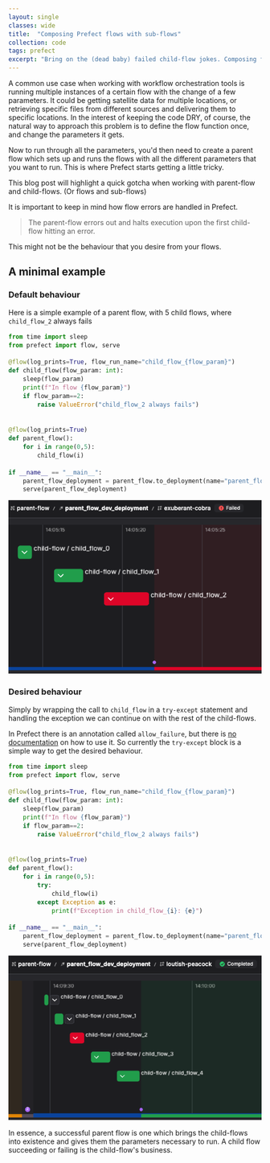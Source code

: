 ```yaml
---
layout: single
classes: wide
title:  "Composing Prefect flows with sub-flows"
collection: code
tags: prefect
excerpt: "Bring on the (dead baby) failed child-flow jokes. Composing flows inside flows"
---
```


A common use case when working with workflow orchestration tools is running multiple instances of a certain flow with the change
of a few parameters. It could be getting satellite data for multiple locations, or retrieving specific files from different 
sources and delivering them to specific locations. In the interest of keeping the code DRY, of course, the natural way to
approach this problem is to define the flow function once, and change the parameters it gets.

Now to run through all the parameters, you'd then need to create a parent flow which sets up and runs the flows with all the
different parameters that you want to run. This is where Prefect starts getting a little tricky.

This blog post will highlight a quick gotcha when working with parent-flow and child-flows. (Or flows and sub-flows)

It is important to keep in mind how flow errors are handled in Prefect.

> The parent-flow errors out and halts execution upon the first child-flow hitting an error.

This might not be the behaviour that you desire from your flows.

## A minimal example

### Default behaviour

Here is a simple example of a parent flow, with 5 child flows, where `child_flow_2` always fails

```python
from time import sleep
from prefect import flow, serve

@flow(log_prints=True, flow_run_name="child_flow_{flow_param}")
def child_flow(flow_param: int):
    sleep(flow_param)
    print(f"In flow {flow_param}")
    if flow_param==2:
        raise ValueError("child_flow_2 always fails")


@flow(log_prints=True)
def parent_flow():
    for i in range(0,5):
        child_flow(i)

if __name__ == "__main__":
    parent_flow_deployment = parent_flow.to_deployment(name="parent_flow_dev_deployment")
    serve(parent_flow_deployment)
```
![default-behaviour.png](/assets/images/code/2025-03-23-prefect-flows-subflows-default-behaviour.png)

### Desired behaviour

Simply by wrapping the call to `child_flow` in a `try-except` statement and handling the exception 
we can continue on with the rest of the child-flows.

In Prefect there is an annotation called `allow_failure`, but there is [no documentation](https://reference.prefect.io/prefect/?h=allow_failure#prefect.allow_failure) on how to use it.
So currently the `try-except` block is a simple way to get the desired behaviour.

```python
from time import sleep
from prefect import flow, serve

@flow(log_prints=True, flow_run_name="child_flow_{flow_param}")
def child_flow(flow_param: int):
    sleep(flow_param)
    print(f"In flow {flow_param}")
    if flow_param==2:
        raise ValueError("child_flow_2 always fails")


@flow(log_prints=True)
def parent_flow():
    for i in range(0,5):
        try:
            child_flow(i)
        except Exception as e:
            print(f"Exception in child_flow_{i}: {e}")

if __name__ == "__main__":
    parent_flow_deployment = parent_flow.to_deployment(name="parent_flow_dev_deployment")
    serve(parent_flow_deployment)
```

![desired-behaviour.png](/assets/images/code/2025-03-23-prefect-flows-subflows-desired-behaviour.png)


In essence, a successful parent flow is one which brings the child-flows into existence and gives them the parameters
necessary to run. A child flow succeeding or failing is the child-flow's business.
